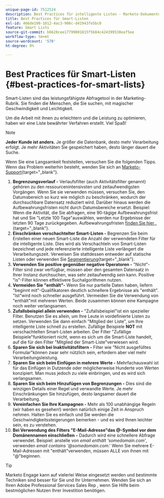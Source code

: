 ```yaml
---
unique-page-id: 7512524
description: Best Practices für intelligente Listen - Marketo-Dokumente - Produktdokumentation
title: Best Practices für Smart-Listen
exl-id: 466de198-1012-4ac3-906c-d41943fe5bc0
feature: Smart Lists
source-git-commit: b6628cee17799801815f5b84c424399538eaf5ee
workflow-type: tm+mt
source-wordcount: '570'
ht-degree: 0%

---
```


# Best Practices für Smart-Listen {#best-practices-for-smart-lists}

Smart-Listen sind das leistungsfähigste Abfragetool in der Marketing-Rubrik. Sie finden die Menschen, die Sie suchen, mit magischer Geschwindigkeit und Leichtigkeit.

Um die Arbeit mit ihnen zu erleichtern und die Leistung zu optimieren, haben wir eine Liste bewährter Verfahren erstellt. Viel Spaß!

>[!NOTE]
>
>**Jeder Kunde ist anders.** Je größer die Datenbank, desto mehr Verarbeitung erfolgt. Je mehr Aktivitäten Sie gespeichert haben, desto länger dauert die Suche.
>
>Wenn Sie eine Langsamkeit feststellen, versuchen Sie die folgenden Tipps. Wenn das Problem weiterhin besteht, wenden Sie sich an [Marketo-Support](https://nation.marketo.com/t5/Support/ct-p/Support){target="_blank"}.

1. **Begrenzungsverlauf -** Verlaufsfilter (auch Aktivitätsfilter genannt) gehören zu den ressourcenintensivsten und zeitaufwendigsten Vorgängen. Wenn Sie sie verwenden müssen, versuchen Sie, den Datumsbereich so kurz wie möglich zu beschränken, wodurch der durchsuchbare Datensatz reduziert wird. Darüber hinaus werden die Aufbewahrungsfristen nicht durch Datumsbereiche ersetzt. Beispiel: Wenn die Aktivität, die Sie abfragen, eine 90-tägige Aufbewahrungsfrist hat und Sie &quot;Letzte 100 Tage&quot;auswählen, werden nur Ergebnisse der letzten 90 Tage zurückgegeben. Aufbewahrungsfristen [finden Sie hier .](https://nation.marketo.com/t5/knowledgebase/marketo-activities-data-retention-policy/ta-p/251480){target="_blank"}.
1. **Einschränken verschachtelter Smart-Listen -** Begrenzen Sie beim Erstellen einer neuen Smart-Liste die Anzahl der verwendeten Filter für die intelligente Liste. Dies wird als Verschachteln von Smart-Listen bezeichnet und jede referenzierte intelligente Liste verlängert die Verarbeitungszeit. Verweisen Sie stattdessen entweder auf statische Listen oder verwenden Sie [Segmentierung](/help/marketo/product-docs/personalization/segmentation-and-snippets/segmentation/create-a-segmentation.md){target="_blank"}.
1. **Verwenden Sie positive gegenüber negative Operatoren -** &quot;Nicht&quot;-Filter sind zwar verfügbar, müssen aber den gesamten Datensatz in Ihrer Instanz durchsuchen, was sehr zeitaufwendig sein kann. Positive &quot;is&quot;-Filter können effektivere Suchalgorithmen nutzen.
1. **Vermeiden Sie &quot;enthält&quot;-** Wenn Sie nur partielle Daten haben, liefern &quot;beginnt mit&quot;-Qualifikatoren deutlich schnellere Ergebnisse als &quot;enthält&quot;. &quot;Ist&quot;wird noch schneller ausgeführt. Vermeiden Sie die Verwendung von &quot;enthält&quot;mit mehreren Werten. Beide zusammen können eine Kampagne noch weiter verlangsamen.
1. **Zufallsbeispiel allein verwenden -** &quot;Zufallsbeispiel&quot;ist ein spezieller Filter. Benutzen Sie es allein, um Ihre Leute in vordefinierte Listen zu setzen. Verwenden Sie dann einfach &quot;Mitglied der Liste&quot;, um Ihre intelligente Liste schnell zu erstellen. Zufällige Beispiele **NOT** mit verschachtelten Smart-Listen arbeiten. Der Filter &quot;Zufällige Beispiele&quot;funktioniert nicht, wenn es sich um die Smart-Liste handelt, auf die für den Filter &quot;Mitglied der Smart-Liste&quot;verwiesen wird.
1. **Sparen Sie sich bei Inaktivitätsfiltern -** Filter wie &quot;Nicht ausgefülltes Formular&quot;können zwar sehr nützlich sein, erfordern aber viel mehr Verarbeitungsleistung.
1. **Sparen Sie sich beim Einfügen in mehrere Werte -** Mehrfachauswahl ist für das Einfügen in Dutzende oder möglicherweise Hunderte von Werten konzipiert. Man muss jedoch zu viele einbringen, und es wird sich verlangsamen.
1. **Sparen Sie sich beim Hinzufügen von Begrenzungen -** Dies sind die winzigen Details einer Regel und verwandte Werte. Je mehr Einschränkungen Sie hinzufügen, desto langsamer dauert die Verarbeitung.
1. **Vereinfachen Sie Ihre Kampagnen -** Mehr als 100 unabhängige Regeln (wir haben es gesehen!) werden natürlich einige Zeit in Anspruch nehmen. Halten Sie es einfach und Sie werden die Geschwindigkeitssteigerungen bemerken - und es wird Ihnen leichter sein, es zu verstehen.
1. **Bei Verwendung des Filters &quot;E-Mail-Adresse&quot;das @-Symbol vor dem Domänennamen einschließen** **-** Dadurch wird eine schnellere Abfrage verwendet. Beispiel: anstelle von _email enthält &#39;somedomain.com&#39;_, verwenden _email contains &#39;@somedomain.com_.&#39; Wenn Sie mehrere E-Mail-Adressen mit &quot;enthält&quot;verwenden, müssen ALLE von ihnen mit &quot;@&quot;beginnen.

>[!TIP]
>
>Marketo Engage kann auf vielerlei Weise eingesetzt werden und bestimmte Techniken sind besser für Sie und Ihr Unternehmen. Wenden Sie sich an Ihren Adobe Professional Services Sales Rep , wenn Sie Hilfe beim bestmöglichen Nutzen Ihrer Investition benötigen.
